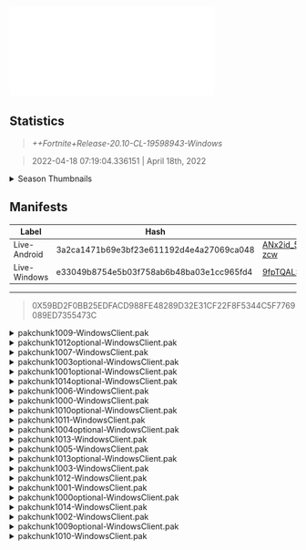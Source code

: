 <div style="pointer-events: none">
  <img style="pointer-events: none" src="https://raw.githubusercontent.com/Tectors/Archive/master/source/dependents/gen.20.10.svg" width="360" height="155">
<div>

## Statistics
> *++Fortnite+Release-20.10-CL-19598943-Windows*

> 2022-04-18 07:19:04.336151 | April 18th, 2022

<details>
  <summary>Season Thumbnails</summary>

  > Seasonal thumbnails are a season's normal ltms and their photos.

  | Name | ID |
  | - | - |
  | [Duos - No Build Battle Royale](https://raw.githubusercontent.com/Tectors/Archive/master/source/dependents/monthly-rotaton/playlist_nobuildbr_duo_20_10.png) | Playlist_NoBuildBR_Duo |
  | [Solo](https://raw.githubusercontent.com/Tectors/Archive/master/source/dependents/monthly-rotaton/playlist_defaultsolo_20_10.png) | Playlist_DefaultSolo |
  | [Trios - No Build Battle Royale](https://raw.githubusercontent.com/Tectors/Archive/master/source/dependents/monthly-rotaton/playlist_nobuildbr_trio_20_10.png) | Playlist_NoBuildBR_Trio |
  | [Solo - No Build Battle Royale](https://raw.githubusercontent.com/Tectors/Archive/master/source/dependents/monthly-rotaton/playlist_nobuildbr_solo_20_10.png) | Playlist_NoBuildBR_Solo |
</details>

## Manifests
| Label | Hash | Route |
| - | - | - |
| Live-Android | 3a2ca1471b69e3bf23e611192d4e4a27069ca048 | [ANx2id_5NufdcHhLuE-gmxW_UG-zcw](https://github.com/Tectors/Archive/blob/master/manifests/ANx2id_5NufdcHhLuE-gmxW_UG-zcw.manifest) |
| Live-Windows | e33049b8754e5b03f758ab6b48ba03e1cc965fd4 | [9fpTQALSrJBgGtbokkmsXKFGVbc7Dg](https://github.com/Tectors/Archive/blob/master/manifests/9fpTQALSrJBgGtbokkmsXKFGVbc7Dg.manifest) |

---

> 0X59BD2F0BB25EDFACD988FE48289D32E31CF22F8F5344C5F7769089ED7355473C

<details>
  <summary>pakchunk1009-WindowsClient.pak</summary>

  > FortniteGame/Content/Paks/pakchunk1009-WindowsClient.pak

  > 0xDD30863DE2C5DE69C7D23F0B13DA0BC188971CCBDEF7BAF0ED5C353907277334

  <img src="https://raw.githubusercontent.com/Tectors/Archive/master/source/dependents/referred/Pickaxe_ID_762_LurkFemale.svg" width="100"> <img src="https://raw.githubusercontent.com/Tectors/Archive/master/source/dependents/referred/CID_A_358_Athena_Commando_F_Lurk.svg" width="100"> <img src="https://raw.githubusercontent.com/Tectors/Archive/master/source/dependents/referred/BID_959_LurkFemale.svg" width="100"> 
</details>

<details>
  <summary>pakchunk1012optional-WindowsClient.pak</summary>

  > FortniteGame/Content/Paks/pakchunk1012optional-WindowsClient.pak

  > 0x6F1003364F5D98F35E284B92BC9978E2D7A27FAB07BECDFAC81679E44F5F8704

  <img src="https://raw.githubusercontent.com/Tectors/Archive/master/source/dependents/referred/Pickaxe_ID_775_SnowfallFemale.svg" width="100"> <img src="https://raw.githubusercontent.com/Tectors/Archive/master/source/dependents/referred/LSID_420_SCRN_Snowfall.svg" width="100"> <img src="https://raw.githubusercontent.com/Tectors/Archive/master/source/dependents/referred/Glider_ID_363_SnowfallFemale.svg" width="100"> <img src="https://raw.githubusercontent.com/Tectors/Archive/master/source/dependents/referred/EID_Snowfall_H6LU9.svg" width="100"> <img src="https://raw.githubusercontent.com/Tectors/Archive/master/source/dependents/referred/CID_A_375_Athena_Commando_F_Snowfall_WXW2T.svg" width="100"> <img src="https://raw.githubusercontent.com/Tectors/Archive/master/source/dependents/referred/BID_977_SnowfallFemale_VRIU0.svg" width="100"> 
</details>

<details>
  <summary>pakchunk1007-WindowsClient.pak</summary>

  > FortniteGame/Content/Paks/pakchunk1007-WindowsClient.pak

  > 0xD4169708C17A74978E459762B4B6D644B14A565BD865EAD976F89F66EBCD4DF9

  <img src="https://raw.githubusercontent.com/Tectors/Archive/master/source/dependents/referred/SPID_378_TacticalBR_Reward5.svg" width="100"> <img src="https://raw.githubusercontent.com/Tectors/Archive/master/source/dependents/referred/SPID_377_TacticalBR_Reward4.svg" width="100"> <img src="https://raw.githubusercontent.com/Tectors/Archive/master/source/dependents/referred/SPID_376_TacticalBR_Reward3.svg" width="100"> <img src="https://raw.githubusercontent.com/Tectors/Archive/master/source/dependents/referred/SPID_375_TacticalBR_Reward2.svg" width="100"> <img src="https://raw.githubusercontent.com/Tectors/Archive/master/source/dependents/referred/LSID_424_NoPermit.svg" width="100"> <img src="https://raw.githubusercontent.com/Tectors/Archive/master/source/dependents/referred/Glider_ID_359_MilitaryFashionCamo.svg" width="100"> 
</details>

<details>
  <summary>pakchunk1003optional-WindowsClient.pak</summary>

  > FortniteGame/Content/Paks/pakchunk1003optional-WindowsClient.pak

  > 0x12AED5562C03D02A07004D18DA0ACE67F159E7118F8C2F20EFC129687D37F39C

  <img src="https://raw.githubusercontent.com/Tectors/Archive/master/source/dependents/referred/Wrap_459_MilitaryFashionCamo.svg" width="100"> <img src="https://raw.githubusercontent.com/Tectors/Archive/master/source/dependents/referred/LSID_422_TacticalBR_Reward1.svg" width="100"> 
</details>

<details>
  <summary>pakchunk1001optional-WindowsClient.pak</summary>

  > FortniteGame/Content/Paks/pakchunk1001optional-WindowsClient.pak

  > 0xF94FE758BB3498D42E7B4C9573DB5369117EDAAAEFCDD299CB1511F8CCD3BCC7

  <img src="https://raw.githubusercontent.com/Tectors/Archive/master/source/dependents/referred/Glider_ID_347_PeachMale.svg" width="100"> 
</details>

<details>
  <summary>pakchunk1014optional-WindowsClient.pak</summary>

  > FortniteGame/Content/Paks/pakchunk1014optional-WindowsClient.pak

  > 0xB36A419370D25233C97A1AD3407E2210362211255B48CC085B5C6E39DD85649C

  <img src="https://raw.githubusercontent.com/Tectors/Archive/master/source/dependents/referred/Wrap_449_Bacteria.svg" width="100"> <img src="https://raw.githubusercontent.com/Tectors/Archive/master/source/dependents/referred/Pickaxe_ID_765_BacteriaFemale1H.svg" width="100"> <img src="https://raw.githubusercontent.com/Tectors/Archive/master/source/dependents/referred/CID_A_378_Athena_Commando_F_Bacteria_8JYGU.svg" width="100"> <img src="https://raw.githubusercontent.com/Tectors/Archive/master/source/dependents/referred/BID_978_BacteriaFemale_UKDH2.svg" width="100"> 
</details>

<details>
  <summary>pakchunk1006-WindowsClient.pak</summary>

  > FortniteGame/Content/Paks/pakchunk1006-WindowsClient.pak

  > 0xF0A76BA4B788EC959C3E8CDC5267BB92F495860AB1C26474FDA87887E9C258BB

  <img src="https://raw.githubusercontent.com/Tectors/Archive/master/source/dependents/referred/SPID_359_Dr_U39EK.svg" width="100"> 
</details>

<details>
  <summary>pakchunk1000-WindowsClient.pak</summary>

  > FortniteGame/Content/Paks/pakchunk1000-WindowsClient.pak

  > 0x73C20BA3C2DF02D70EEAD5285F505DAE7A6D4DC3E129B899D3AF6392FAB85232

  </details>

<details>
  <summary>pakchunk1010optional-WindowsClient.pak</summary>

  > FortniteGame/Content/Paks/pakchunk1010optional-WindowsClient.pak

  > 0xCD6DDDDD086DBE113EAB7C7F3FBFC103D26FCA8AEE56678009D2ADE913F1C8B6

  <img src="https://raw.githubusercontent.com/Tectors/Archive/master/source/dependents/referred/SPID_366_JourneyMentor.svg" width="100"> <img src="https://raw.githubusercontent.com/Tectors/Archive/master/source/dependents/referred/Pickaxe_ID_769_JourneyMentorFemale.svg" width="100"> <img src="https://raw.githubusercontent.com/Tectors/Archive/master/source/dependents/referred/LSID_421_SCRN_JourneyMentor.svg" width="100"> <img src="https://raw.githubusercontent.com/Tectors/Archive/master/source/dependents/referred/Glider_ID_357_JourneyFemale.svg" width="100"> <img src="https://raw.githubusercontent.com/Tectors/Archive/master/source/dependents/referred/Emoji_S20_JourneyMentor.svg" width="100"> <img src="https://raw.githubusercontent.com/Tectors/Archive/master/source/dependents/referred/EID_JourneyMentor_X2D9N.svg" width="100"> <img src="https://raw.githubusercontent.com/Tectors/Archive/master/source/dependents/referred/CID_A_376_Athena_Commando_F_JourneyMentor_66VFP.svg" width="100"> <img src="https://raw.githubusercontent.com/Tectors/Archive/master/source/dependents/referred/BID_975_JourneyMentor_NFF9C.svg" width="100"> 
</details>

<details>
  <summary>pakchunk1011-WindowsClient.pak</summary>

  > FortniteGame/Content/Paks/pakchunk1011-WindowsClient.pak

  > 0x46DF9EAF93F32DD902164EA8CAEFD3EC08CC8586FC253EFCAEAB575E4F5B2035

  <img src="https://raw.githubusercontent.com/Tectors/Archive/master/source/dependents/referred/EID_Aloha_C82XX.svg" width="100"> 
</details>

<details>
  <summary>pakchunk1004optional-WindowsClient.pak</summary>

  > FortniteGame/Content/Paks/pakchunk1004optional-WindowsClient.pak

  > 0xF48EC7B1425371DD04323A6EC109B29E8D236EB2689FE9D978F23A22E4019AD9

  <img src="https://raw.githubusercontent.com/Tectors/Archive/master/source/dependents/referred/BID_983_ScrawlDino_AD541.svg" width="100"> <img src="https://raw.githubusercontent.com/Tectors/Archive/master/source/dependents/referred/BID_982_Scrawl_VFI6L.svg" width="100"> 
</details>

<details>
  <summary>pakchunk1013-WindowsClient.pak</summary>

  > FortniteGame/Content/Paks/pakchunk1013-WindowsClient.pak

  > 0xBE50476BF8CDD9679C8165F000444E006A706E86D07CCB41536E300FBFA033B9

  </details>

<details>
  <summary>pakchunk1005-WindowsClient.pak</summary>

  > FortniteGame/Content/Paks/pakchunk1005-WindowsClient.pak

  > 0xFD836AED654D8009AD718F1E4B6D1706FA33D3413567FD7F434059F0496E1DFF

  </details>

<details>
  <summary>pakchunk1013optional-WindowsClient.pak</summary>

  > FortniteGame/Content/Paks/pakchunk1013optional-WindowsClient.pak

  > 0xBE50476BF8CDD9679C8165F000444E006A706E86D07CCB41536E300FBFA033B9

  </details>

<details>
  <summary>pakchunk1003-WindowsClient.pak</summary>

  > FortniteGame/Content/Paks/pakchunk1003-WindowsClient.pak

  > 0x12AED5562C03D02A07004D18DA0ACE67F159E7118F8C2F20EFC129687D37F39C

  <img src="https://raw.githubusercontent.com/Tectors/Archive/master/source/dependents/referred/Wrap_459_MilitaryFashionCamo.svg" width="100"> <img src="https://raw.githubusercontent.com/Tectors/Archive/master/source/dependents/referred/LSID_422_TacticalBR_Reward1.svg" width="100"> 
</details>

<details>
  <summary>pakchunk1012-WindowsClient.pak</summary>

  > FortniteGame/Content/Paks/pakchunk1012-WindowsClient.pak

  > 0x6F1003364F5D98F35E284B92BC9978E2D7A27FAB07BECDFAC81679E44F5F8704

  <img src="https://raw.githubusercontent.com/Tectors/Archive/master/source/dependents/referred/Pickaxe_ID_775_SnowfallFemale.svg" width="100"> <img src="https://raw.githubusercontent.com/Tectors/Archive/master/source/dependents/referred/LSID_420_SCRN_Snowfall.svg" width="100"> <img src="https://raw.githubusercontent.com/Tectors/Archive/master/source/dependents/referred/Glider_ID_363_SnowfallFemale.svg" width="100"> <img src="https://raw.githubusercontent.com/Tectors/Archive/master/source/dependents/referred/EID_Snowfall_H6LU9.svg" width="100"> <img src="https://raw.githubusercontent.com/Tectors/Archive/master/source/dependents/referred/CID_A_375_Athena_Commando_F_Snowfall_WXW2T.svg" width="100"> <img src="https://raw.githubusercontent.com/Tectors/Archive/master/source/dependents/referred/BID_977_SnowfallFemale_VRIU0.svg" width="100"> 
</details>

<details>
  <summary>pakchunk1001-WindowsClient.pak</summary>

  > FortniteGame/Content/Paks/pakchunk1001-WindowsClient.pak

  > 0xF94FE758BB3498D42E7B4C9573DB5369117EDAAAEFCDD299CB1511F8CCD3BCC7

  <img src="https://raw.githubusercontent.com/Tectors/Archive/master/source/dependents/referred/Glider_ID_347_PeachMale.svg" width="100"> 
</details>

<details>
  <summary>pakchunk1000optional-WindowsClient.pak</summary>

  > FortniteGame/Content/Paks/pakchunk1000optional-WindowsClient.pak

  > 0x73C20BA3C2DF02D70EEAD5285F505DAE7A6D4DC3E129B899D3AF6392FAB85232

  </details>

<details>
  <summary>pakchunk1014-WindowsClient.pak</summary>

  > FortniteGame/Content/Paks/pakchunk1014-WindowsClient.pak

  > 0xB36A419370D25233C97A1AD3407E2210362211255B48CC085B5C6E39DD85649C

  <img src="https://raw.githubusercontent.com/Tectors/Archive/master/source/dependents/referred/Wrap_449_Bacteria.svg" width="100"> <img src="https://raw.githubusercontent.com/Tectors/Archive/master/source/dependents/referred/Pickaxe_ID_765_BacteriaFemale1H.svg" width="100"> <img src="https://raw.githubusercontent.com/Tectors/Archive/master/source/dependents/referred/CID_A_378_Athena_Commando_F_Bacteria_8JYGU.svg" width="100"> <img src="https://raw.githubusercontent.com/Tectors/Archive/master/source/dependents/referred/BID_978_BacteriaFemale_UKDH2.svg" width="100"> 
</details>

<details>
  <summary>pakchunk1002-WindowsClient.pak</summary>

  > FortniteGame/Content/Paks/pakchunk1002-WindowsClient.pak

  > 0x86699FD3C3D32DE200260C701C8148D77D63CDCCB549B8AB5BA13326D9B5B5E3

  <img src="https://raw.githubusercontent.com/Tectors/Archive/master/source/dependents/referred/Wrap_460_CactusRocker_92JZ7.svg" width="100"> <img src="https://raw.githubusercontent.com/Tectors/Archive/master/source/dependents/referred/Pickaxe_ID_778_CactusRockerMale.svg" width="100"> <img src="https://raw.githubusercontent.com/Tectors/Archive/master/source/dependents/referred/Pickaxe_ID_777_CactusRockerFemale.svg" width="100"> <img src="https://raw.githubusercontent.com/Tectors/Archive/master/source/dependents/referred/CID_A_381_Athena_Commando_F_CactusRocker_3HTBV.svg" width="100"> <img src="https://raw.githubusercontent.com/Tectors/Archive/master/source/dependents/referred/CID_A_380_Athena_Commando_M_CactusRocker_SBI3T.svg" width="100"> <img src="https://raw.githubusercontent.com/Tectors/Archive/master/source/dependents/referred/BID_980_CactusRockerMale_7FLSJ.svg" width="100"> <img src="https://raw.githubusercontent.com/Tectors/Archive/master/source/dependents/referred/BID_979_CactusRockerFemale_IF1QA.svg" width="100"> 
</details>

<details>
  <summary>pakchunk1009optional-WindowsClient.pak</summary>

  > FortniteGame/Content/Paks/pakchunk1009optional-WindowsClient.pak

  > 0xDD30863DE2C5DE69C7D23F0B13DA0BC188971CCBDEF7BAF0ED5C353907277334

  <img src="https://raw.githubusercontent.com/Tectors/Archive/master/source/dependents/referred/Pickaxe_ID_762_LurkFemale.svg" width="100"> <img src="https://raw.githubusercontent.com/Tectors/Archive/master/source/dependents/referred/CID_A_358_Athena_Commando_F_Lurk.svg" width="100"> <img src="https://raw.githubusercontent.com/Tectors/Archive/master/source/dependents/referred/BID_959_LurkFemale.svg" width="100"> 
</details>

<details>
  <summary>pakchunk1010-WindowsClient.pak</summary>

  > FortniteGame/Content/Paks/pakchunk1010-WindowsClient.pak

  > 0xCD6DDDDD086DBE113EAB7C7F3FBFC103D26FCA8AEE56678009D2ADE913F1C8B6

  <img src="https://raw.githubusercontent.com/Tectors/Archive/master/source/dependents/referred/SPID_366_JourneyMentor.svg" width="100"> <img src="https://raw.githubusercontent.com/Tectors/Archive/master/source/dependents/referred/Pickaxe_ID_769_JourneyMentorFemale.svg" width="100"> <img src="https://raw.githubusercontent.com/Tectors/Archive/master/source/dependents/referred/LSID_421_SCRN_JourneyMentor.svg" width="100"> <img src="https://raw.githubusercontent.com/Tectors/Archive/master/source/dependents/referred/Glider_ID_357_JourneyFemale.svg" width="100"> <img src="https://raw.githubusercontent.com/Tectors/Archive/master/source/dependents/referred/Emoji_S20_JourneyMentor.svg" width="100"> <img src="https://raw.githubusercontent.com/Tectors/Archive/master/source/dependents/referred/EID_JourneyMentor_X2D9N.svg" width="100"> <img src="https://raw.githubusercontent.com/Tectors/Archive/master/source/dependents/referred/CID_A_376_Athena_Commando_F_JourneyMentor_66VFP.svg" width="100"> <img src="https://raw.githubusercontent.com/Tectors/Archive/master/source/dependents/referred/BID_975_JourneyMentor_NFF9C.svg" width="100"> 
</details>

